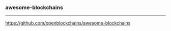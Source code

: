 ### awesome-blockchains
---
https://github.com/openblockchains/awesome-blockchains

```
```

```
```

```
```


